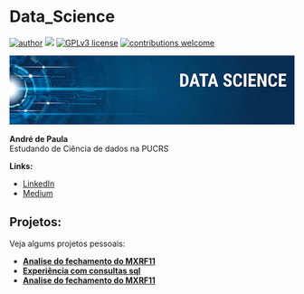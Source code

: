 # Data_Science
[![author](https://img.shields.io/badge/author-carlosfab-red.svg)](https://www.linkedin.com/in/carlosfab) [![](https://img.shields.io/badge/python-3.7+-blue.svg)](https://www.python.org/downloads/release/python-365/) [![GPLv3 license](https://img.shields.io/badge/License-GPLv3-blue.svg)](http://perso.crans.org/besson/LICENSE.html) [![contributions welcome](https://img.shields.io/badge/contributions-welcome-brightgreen.svg?style=flat)](https://github.com/carlosfab/data_science/issues)

<p align="center">
  <img src="banner.png" >
</p>

**André de Paula** <br>
Estudando de Ciência de dados na PUCRS

**Links:**
* [LinkedIn](https://www.linkedin.com/in/andredepaulapachecosantos)
* [Medium](https://www.medium.com)


## Projetos:
Veja algums projetos pessoais:

* [**Analise do fechamento do MXRF11**](Anlise_valor_fechamento_MXRF11_D+1.ipynb)
* [**Experiência com consultas sql**](https://github.com/andrepps22/SQL_Postgres/tree/main)
* [**Analise do fechamento do MXRF11**](Analisando_os_Dados_da_Cidade_de_Barcelona_no_Airbnb.ipynb)




